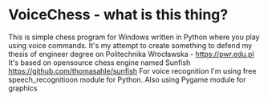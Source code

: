 
# VoiceChess - what is this thing?

This is simple chess program for Windows written in Python where you play using voice commands.
It's my attempt to create something to defend my thesis of engineer degree on Politechnika Wrocławska - https://pwr.edu.pl
It's based on opensource chess engine named Sunfish https://github.com/thomasahle/sunfish
For voice recognition I'm using free speech_recognitioon module for Python.
Also using Pygame module for graphics
